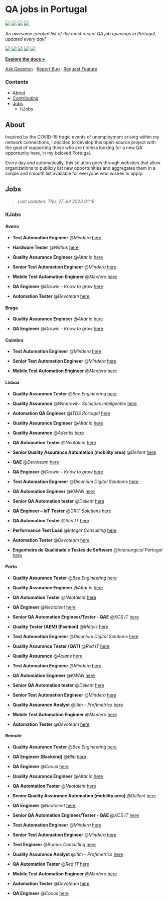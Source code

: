 QA jobs in Portugal
========================

![](https://img.shields.io/static/v1?label=%F0%9F%8C%9F&message=If%20Useful&color=BC4E99)
[![](https://img.shields.io/github/stars/sergiomartins8/qa-jobs-in-portugal)](https://github.com/sergiomartins8/qa-jobs-in-portugal/stargazers)
[![](https://img.shields.io/github/forks/sergiomartins8/qa-jobs-in-portugal)](https://github.com/sergiomartins8/qa-jobs-in-portugal/network/members)
[![](https://img.shields.io/badge/-sergiomartins8-blue?logo=Linkedin&logoColor=white)](https://www.linkedin.com/in/sergiomartins8/)

_An awesome curated list of the most recent QA job openings in Portugal, updated every day!_

[![](https://img.shields.io/github/v/release/sergiomartins8/qa-jobs-in-portugal)](https://github.com/sergiomartins8/qa-jobs-in-portugal/releases)
[![](https://github.com/sergiomartins8/qa-jobs-in-portugal/workflows/release/badge.svg)](https://github.com/sergiomartins8/qa-jobs-in-portugal/actions?query=workflow%3Arelease)
[![](https://img.shields.io/github/issues/sergiomartins8/qa-jobs-in-portugal)](https://github.com/sergiomartins8/qa-jobs-in-portugal/issues)
[![](https://img.shields.io/github/contributors/sergiomartins8/qa-jobs-in-portugal)](https://github.com/sergiomartins8/qa-jobs-in-portugal/graphs/contributors)
[![](https://img.shields.io/github/license/sergiomartins8/qa-jobs-in-portugal)](https://github.com/sergiomartins8/qa-jobs-in-portugal/blob/master/LICENSE)

**[Explore the docs »](https://github.com/sergiomartins8/qa-jobs-in-portugal/blob/master/docs/DOCUMENTATION.md)**

[Ask Question](https://github.com/sergiomartins8/qa-jobs-in-portugal/issues) 
·
[Report Bug](https://github.com/sergiomartins8/qa-jobs-in-portugal/issues)
·
[Request Feature](https://github.com/sergiomartins8/qa-jobs-in-portugal/issues)

### Contents
* [About](#about)
* [Contributing](https://github.com/sergiomartins8/qa-jobs-in-portugal/blob/master/docs/CONTRIBUTING.md)
* [Jobs](#jobs)
  * [ItJobs](#itjobs)

## About
Inspired by the COVID-19 tragic events of unemployment arising within my network connections, I decided to develop this open-source project with the goal of supporting those who are tireless looking for a new QA opportunity here, in my beloved Portugal.

Every day and automatically, this solution goes through websites that allow organizations to publicly list new opportunities and aggregates them in a simple and smooth list available for everyone who wishes to apply.

Jobs
---------

> _Last updated: Thu, 27 Jul 2023 01:16_

### ItJobs

#### Aveiro

- **Test Automation Engineer** @_Mindera_ [here](https://www.itjobs.pt/oferta/466275/test-automation-engineer)


- **Hardware Tester** @_Withus_ [here](https://www.itjobs.pt/oferta/464748/hardware-tester)


- **Quality Assurance Engineer** @_Altar.io_ [here](https://www.itjobs.pt/oferta/466193/quality-assurance-engineer)


- **Senior Test Automation Engineer** @_Mindera_ [here](https://www.itjobs.pt/oferta/465020/senior-test-automation-engineer)


- **Mobile Test Automation Engineer** @_Mindera_ [here](https://www.itjobs.pt/oferta/465012/mobile-test-automation-engineer)


- **QA Engineer** @_Growin - Know to grow_ [here](https://www.itjobs.pt/oferta/465433/qa-engineer)


- **Automation Tester** @_Devoteam_ [here](https://www.itjobs.pt/oferta/465085/automation-tester)

#### Braga

- **Quality Assurance Engineer** @_Altar.io_ [here](https://www.itjobs.pt/oferta/466193/quality-assurance-engineer)


- **QA Engineer** @_Growin - Know to grow_ [here](https://www.itjobs.pt/oferta/465433/qa-engineer)

#### Coimbra

- **Test Automation Engineer** @_Mindera_ [here](https://www.itjobs.pt/oferta/466275/test-automation-engineer)


- **Senior Test Automation Engineer** @_Mindera_ [here](https://www.itjobs.pt/oferta/465020/senior-test-automation-engineer)


- **Mobile Test Automation Engineer** @_Mindera_ [here](https://www.itjobs.pt/oferta/465012/mobile-test-automation-engineer)

#### Lisboa

- **Quality Assurance Tester** @_Bee Engineering_ [here](https://www.itjobs.pt/oferta/465989/quality-assurance-tester)


- **Quality Assurance** @_Winprovit - Soluções Inteligentes_ [here](https://www.itjobs.pt/oferta/465926/quality-assurance)


- **Automation QA Engineer** @_ITDS Portugal_ [here](https://www.itjobs.pt/oferta/464779/automation-qa-engineer)


- **Quality Assurance Engineer** @_Altar.io_ [here](https://www.itjobs.pt/oferta/466193/quality-assurance-engineer)


- **Quality Assurance** @_Adentis_ [here](https://www.itjobs.pt/oferta/465791/quality-assurance)


- **QA Automation Tester** @_Neotalent_ [here](https://www.itjobs.pt/oferta/464281/qa-automation-tester)


- **Senior Quality Assurance Automation (mobility area)** @_Dellent_ [here](https://www.itjobs.pt/oferta/465374/senior-quality-assurance-automation-mobility-area)


- **QAE** @_Devoteam_ [here](https://www.itjobs.pt/oferta/463923/qae)


- **QA Engineer** @_Growin - Know to grow_ [here](https://www.itjobs.pt/oferta/465433/qa-engineer)


- **Test Automation Engineer** @_Diconium Digital Solutions_ [here](https://www.itjobs.pt/oferta/465737/test-automation-engineer)


- **QA Automation Engineer** @_KWAN_ [here](https://www.itjobs.pt/oferta/464702/qa-automation-engineer)


- **Senior QA Automation tester** @_Dellent_ [here](https://www.itjobs.pt/oferta/465161/senior-qa-automation-tester)


- **QA Engineer – IoT Tester** @_GRiT Solutions_ [here](https://www.itjobs.pt/oferta/465261/qa-engineer-iot-tester)


- **QA Automation Tester** @_Red IT_ [here](https://www.itjobs.pt/oferta/464578/qa-automation-tester-hybrid-lisbon)


- **Performance Test Lead** @_Integer Consulting_ [here](https://www.itjobs.pt/oferta/466424/performance-test-lead)


- **Automation Tester** @_Devoteam_ [here](https://www.itjobs.pt/oferta/465085/automation-tester)


- **Engenheiro de Qualidade e Testes de Software** @_Intersurgical Portugal_ [here](https://www.itjobs.pt/oferta/466080/engenheiro-de-qualidade-e-testes-de-software)

#### Porto

- **Quality Assurance Tester** @_Bee Engineering_ [here](https://www.itjobs.pt/oferta/465989/quality-assurance-tester)


- **Quality Assurance Engineer** @_Altar.io_ [here](https://www.itjobs.pt/oferta/466193/quality-assurance-engineer)


- **QA Automation Tester** @_Neotalent_ [here](https://www.itjobs.pt/oferta/464281/qa-automation-tester)


- **QA Engineer** @_Neotalent_ [here](https://www.itjobs.pt/oferta/465621/qa-engineer)


- **Senior QA Automation Engineer/Tester - QAE** @_KCS IT_ [here](https://www.itjobs.pt/oferta/464226/senior-qa-automation-engineer-tester-qae)


- **Quality Tester (AEM) (Fashion)** @_Metyis_ [here](https://www.itjobs.pt/oferta/466090/quality-tester-aem)


- **Test Automation Engineer** @_Diconium Digital Solutions_ [here](https://www.itjobs.pt/oferta/465737/test-automation-engineer)


- **Quality Assurance Tester (QAT)** @_Red IT_ [here](https://www.itjobs.pt/oferta/465702/quality-assurance-tester-qat-opo)


- **Quality Assurance** @_Axians_ [here](https://www.itjobs.pt/oferta/464877/quality-assurance)


- **Test Automation Engineer** @_Mindera_ [here](https://www.itjobs.pt/oferta/466275/test-automation-engineer)


- **QA Automation Engineer** @_KWAN_ [here](https://www.itjobs.pt/oferta/464702/qa-automation-engineer)


- **Senior QA Automation tester** @_Dellent_ [here](https://www.itjobs.pt/oferta/465161/senior-qa-automation-tester)


- **Senior Test Automation Engineer** @_Mindera_ [here](https://www.itjobs.pt/oferta/465020/senior-test-automation-engineer)


- **Quality Assurance Analyst** @_Itim - Profimetrics_ [here](https://www.itjobs.pt/oferta/466009/quality-assurance-analyst)


- **Mobile Test Automation Engineer** @_Mindera_ [here](https://www.itjobs.pt/oferta/465012/mobile-test-automation-engineer)


- **Automation Tester** @_Devoteam_ [here](https://www.itjobs.pt/oferta/465085/automation-tester)

#### Remote

- **Quality Assurance Tester** @_Bee Engineering_ [here](https://www.itjobs.pt/oferta/465989/quality-assurance-tester)


- **QA Engineer (Backend)** @_Blip_ [here](https://www.itjobs.pt/oferta/464741/qa-engineer-backend)


- **QA Engineer** @_Cocus_ [here](https://www.itjobs.pt/oferta/465643/qa-engineer)


- **Quality Assurance Engineer** @_Altar.io_ [here](https://www.itjobs.pt/oferta/466193/quality-assurance-engineer)


- **QA Automation Tester** @_Neotalent_ [here](https://www.itjobs.pt/oferta/464281/qa-automation-tester)


- **Senior Quality Assurance Automation (mobility area)** @_Dellent_ [here](https://www.itjobs.pt/oferta/465374/senior-quality-assurance-automation-mobility-area)


- **QA Engineer** @_Neotalent_ [here](https://www.itjobs.pt/oferta/465621/qa-engineer)


- **Senior QA Automation Engineer/Tester - QAE** @_KCS IT_ [here](https://www.itjobs.pt/oferta/464226/senior-qa-automation-engineer-tester-qae)


- **Test Automation Engineer** @_Mindera_ [here](https://www.itjobs.pt/oferta/466275/test-automation-engineer)


- **Senior Test Automation Engineer** @_Mindera_ [here](https://www.itjobs.pt/oferta/465020/senior-test-automation-engineer)


- **Test Engineer** @_Rumos Consulting_ [here](https://www.itjobs.pt/oferta/465585/test-engineer)


- **Quality Assurance Analyst** @_Itim - Profimetrics_ [here](https://www.itjobs.pt/oferta/466009/quality-assurance-analyst)


- **QA Automation Tester** @_Red IT_ [here](https://www.itjobs.pt/oferta/464578/qa-automation-tester-hybrid-lisbon)


- **Mobile Test Automation Engineer** @_Mindera_ [here](https://www.itjobs.pt/oferta/465012/mobile-test-automation-engineer)


- **Automation Tester** @_Devoteam_ [here](https://www.itjobs.pt/oferta/465085/automation-tester)


- **QA Engineer** @_Cocus_ [here](https://www.itjobs.pt/oferta/466350/qa-engineer)

